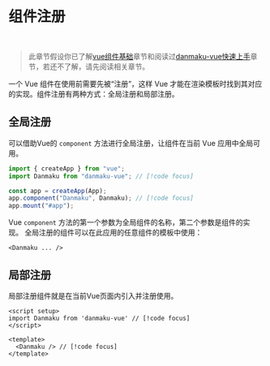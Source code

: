 # 组件注册

<br />

> 此章节假设你已了解[vue组件基础](https://cn.vuejs.org/guide/essentials/component-basics.html)章节和阅读过[danmaku-vue快速上手](/docs/002_quickstart.md)章节，若还不了解，请先阅读相关章节。

一个 Vue 组件在使用前需要先被“注册”，这样 Vue 才能在渲染模板时找到其对应的实现。组件注册有两种方式：全局注册和局部注册。

## 全局注册

可以借助Vue的 `component` 方法进行全局注册，让组件在当前 Vue 应用中全局可用。

```ts
import { createApp } from "vue";
import Danmaku from "danmaku-vue"; // [!code focus]

const app = createApp(App);
app.component("Danmaku", Danmaku); // [!code focus]
app.mount("#app");
```
Vue `component` 方法的第一个参数为全局组件的名称，第二个参数是组件的实现。
全局注册的组件可以在此应用的任意组件的模板中使用：

```vue
<Danmaku ... />
```

## 局部注册

局部注册组件就是在当前Vue页面内引入并注册使用。

```vue
<script setup>
import Danmaku from 'danmaku-vue' // [!code focus]
</script>

<template>
  <Danmaku /> // [!code focus]
</template>
```


